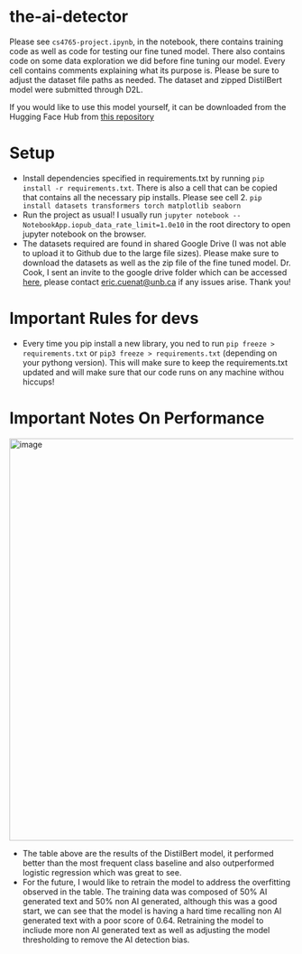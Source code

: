 # the-ai-detector
Please see `cs4765-project.ipynb`, in the notebook, there contains training code as well as code for testing our fine tuned model. There also contains code on some data exploration we did before fine tuning our model. Every cell contains comments explaining what its purpose is. Please be sure to adjust the dataset file paths as needed. The dataset and zipped DistilBert model were submitted through D2L.

If you would like to use this model yourself, it can be downloaded from the Hugging Face Hub from [this repository](https://huggingface.co/EwicGoat/ai-gen-1/tree/main)

# Setup
- Install dependencies specified in requirements.txt by running `pip install -r requirements.txt`. There is also a cell that can be copied that contains all the necessary pip installs. Please see cell 2. `pip install datasets transformers torch matplotlib seaborn`
- Run the project as usual! I usually run `jupyter notebook --NotebookApp.iopub_data_rate_limit=1.0e10` in the root directory to open jupyter notebook on the browser.
- The datasets required are found in shared Google Drive (I was not able to upload it to Github due to the large file sizes). Please make sure to download the datasets as well as the zip file of the fine tuned model. Dr. Cook, I sent an invite to the google drive folder which can be accessed [here](https://drive.google.com/drive/folders/1DgatdyEcVV8CqqulSdvbG4hQkT75YaFC?usp=drive_link), please contact eric.cuenat@unb.ca if any issues arise.  Thank you!

# Important Rules for devs
- Every time you pip install a new library, you ned to run `pip freeze > requirements.txt` or `pip3 freeze > requirements.txt` (depending on your pythong version). This will make sure to keep the requirements.txt updated and will make sure that our code runs on any machine withou hiccups!

# Important Notes On Performance
<img width="713" alt="image" src="https://github.com/user-attachments/assets/cc4e003c-e399-480b-ae3f-4573656ad577" />

- The table above are the results of the DistilBert model, it performed better than the most frequent class baseline and also outperformed logistic regression which was great to see.
- For the future, I would like to retrain the model to address the overfitting observed in the table. The training data was composed of 50% AI generated text and 50% non AI generated, although this was a good start, we can see that the model is having a hard time recalling non AI generated text with a poor score of 0.64. Retraining the model to incliude more non AI generated text as well as adjusting the model thresholding to remove the AI detection bias.
